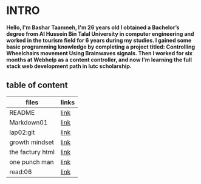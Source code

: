 # INTRO

**Hello, I'm Bashar Taamneh, I'm 26 years old
I obtained a Bachelor’s degree from Al Hussein Bin Talal University in computer engineering and worked in the tourism field for 6 years during my studies.
I gained some basic programming knowledge by completing a project titled: Controlling Wheelchairs movement Using Brainwaves signals.
Then I worked for six months at Webhelp as a content controller, and now I'm learning the full stack web development path in lutc scholarship.**


## table of content

| files       |         links        |
| ----------- | -------------------- |
| README      | [link](https://bashartaamneh.github.io/READING-NOTE/)    |
| Markdown01  | [link](https://bashartaamneh.github.io/READING-NOTE/Read:%2001)   |
| lap02:git   | [link](https://bashartaamneh.github.io/READING-NOTE/lap02:git)    |
| growth mindset     | [link](https://bashartaamneh.github.io/READING-NOTE/Markdown01)    |
| the factury html | [link](https://bashar-task.bashartaamneh.repl.co)    |
|one punch man | [link](https://bashartaamneh.github.io/OnePunchMan/)    |
| read:06   | [link](https://bashartaamneh.github.io/READING-NOTE/read:06)    |
